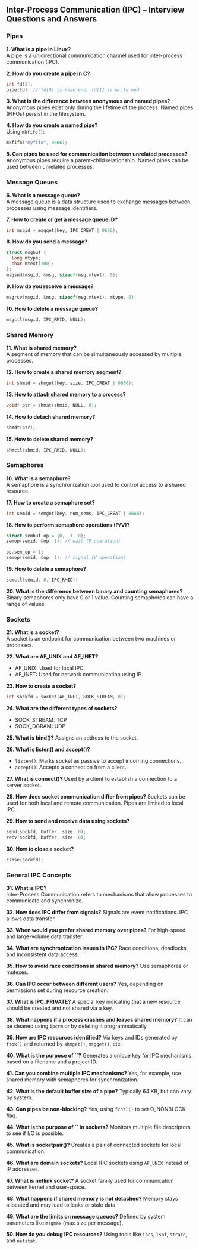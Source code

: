 ## Inter-Process Communication (IPC) – Interview Questions and Answers

### Pipes

**1. What is a pipe in Linux?**\
A pipe is a unidirectional communication channel used for inter-process communication (IPC).

**2. How do you create a pipe in C?**

```c
int fd[2];
pipe(fd); // fd[0] is read end, fd[1] is write end
```

**3. What is the difference between anonymous and named pipes?**\
Anonymous pipes exist only during the lifetime of the process. Named pipes (FIFOs) persist in the filesystem.

**4. How do you create a named pipe?**\
Using `mkfifo()`:

```c
mkfifo("myfifo", 0666);
```

**5. Can pipes be used for communication between unrelated processes?**\
Anonymous pipes require a parent-child relationship. Named pipes can be used between unrelated processes.

### Message Queues

**6. What is a message queue?**\
A message queue is a data structure used to exchange messages between processes using message identifiers.

**7. How to create or get a message queue ID?**

```c
int msgid = msgget(key, IPC_CREAT | 0666);
```

**8. How do you send a message?**

```c
struct msgbuf {
  long mtype;
  char mtext[100];
};
msgsnd(msgid, &msg, sizeof(msg.mtext), 0);
```

**9. How do you receive a message?**

```c
msgrcv(msgid, &msg, sizeof(msg.mtext), mtype, 0);
```

**10. How to delete a message queue?**

```c
msgctl(msgid, IPC_RMID, NULL);
```

### Shared Memory

**11. What is shared memory?**\
A segment of memory that can be simultaneously accessed by multiple processes.

**12. How to create a shared memory segment?**

```c
int shmid = shmget(key, size, IPC_CREAT | 0666);
```

**13. How to attach shared memory to a process?**

```c
void* ptr = shmat(shmid, NULL, 0);
```

**14. How to detach shared memory?**

```c
shmdt(ptr);
```

**15. How to delete shared memory?**

```c
shmctl(shmid, IPC_RMID, NULL);
```

### Semaphores

**16. What is a semaphore?**\
A semaphore is a synchronization tool used to control access to a shared resource.

**17. How to create a semaphore set?**

```c
int semid = semget(key, num_sems, IPC_CREAT | 0666);
```

**18. How to perform semaphore operations (P/V)?**

```c
struct sembuf op = {0, -1, 0};
semop(semid, &op, 1); // wait (P operation)

op.sem_op = 1;
semop(semid, &op, 1); // signal (V operation)
```

**19. How to delete a semaphore?**

```c
semctl(semid, 0, IPC_RMID);
```

**20. What is the difference between binary and counting semaphores?**\
Binary semaphores only have 0 or 1 value. Counting semaphores can have a range of values.

### Sockets

**21. What is a socket?**\
A socket is an endpoint for communication between two machines or processes.

**22. What are AF\_UNIX and AF\_INET?**

- AF\_UNIX: Used for local IPC.
- AF\_INET: Used for network communication using IP.

**23. How to create a socket?**

```c
int sockfd = socket(AF_INET, SOCK_STREAM, 0);
```

**24. What are the different types of sockets?**

- SOCK\_STREAM: TCP
- SOCK\_DGRAM: UDP

**25. What is bind()?** Assigns an address to the socket.

**26. What is listen() and accept()?**

- `listen()`: Marks socket as passive to accept incoming connections.
- `accept()`: Accepts a connection from a client.

**27. What is connect()?** Used by a client to establish a connection to a server socket.

**28. How does socket communication differ from pipes?** Sockets can be used for both local and remote communication. Pipes are limited to local IPC.

**29. How to send and receive data using sockets?**

```c
send(sockfd, buffer, size, 0);
recv(sockfd, buffer, size, 0);
```

**30. How to close a socket?**

```c
close(sockfd);
```

### General IPC Concepts

**31. What is IPC?**\
Inter-Process Communication refers to mechanisms that allow processes to communicate and synchronize.

**32. How does IPC differ from signals?** Signals are event notifications. IPC allows data transfer.

**33. When would you prefer shared memory over pipes?** For high-speed and large-volume data transfer.

**34. What are synchronization issues in IPC?** Race conditions, deadlocks, and inconsistent data access.

**35. How to avoid race conditions in shared memory?** Use semaphores or mutexes.

**36. Can IPC occur between different users?** Yes, depending on permissions set during resource creation.

**37. What is IPC\_PRIVATE?** A special key indicating that a new resource should be created and not shared via a key.

**38. What happens if a process crashes and leaves shared memory?** It can be cleaned using `ipcrm` or by deleting it programmatically.

**39. How are IPC resources identified?** Via keys and IDs generated by `ftok()` and returned by `shmget()`, `msgget()`, etc.

**40. What is the purpose of **``**?** Generates a unique key for IPC mechanisms based on a filename and a project ID.

**41. Can you combine multiple IPC mechanisms?** Yes, for example, use shared memory with semaphores for synchronization.

**42. What is the default buffer size of a pipe?** Typically 64 KB, but can vary by system.

**43. Can pipes be non-blocking?** Yes, using `fcntl()` to set O\_NONBLOCK flag.

**44. What is the purpose of **``** in sockets?** Monitors multiple file descriptors to see if I/O is possible.

**45. What is socketpair()?** Creates a pair of connected sockets for local communication.

**46. What are domain sockets?** Local IPC sockets using `AF_UNIX` instead of IP addresses.

**47. What is netlink socket?** A socket family used for communication between kernel and user-space.

**48. What happens if shared memory is not detached?** Memory stays allocated and may lead to leaks or stale data.

**49. What are the limits on message queues?** Defined by system parameters like `msgmax` (max size per message).

**50. How do you debug IPC resources?** Using tools like `ipcs`, `lsof`, `strace`, and `netstat`.

